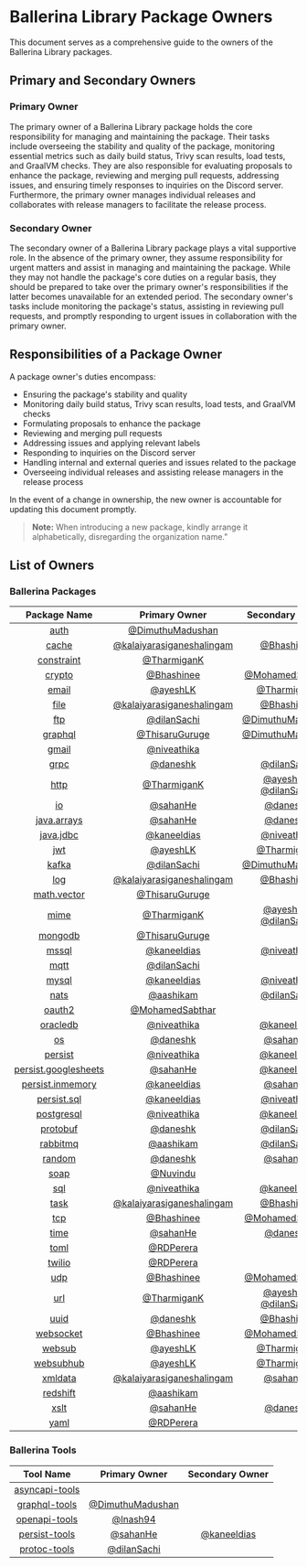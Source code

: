 # Ballerina Library Package Owners

This document serves as a comprehensive guide to the owners of the Ballerina Library packages.

## Primary and Secondary Owners

### Primary Owner

The primary owner of a Ballerina Library package holds the core responsibility for managing and maintaining the package. Their tasks include overseeing the stability and quality of the package, monitoring essential metrics such as daily build status, Trivy scan results, load tests, and GraalVM checks. They are also responsible for evaluating proposals to enhance the package, reviewing and merging pull requests, addressing issues, and ensuring timely responses to inquiries on the Discord server. Furthermore, the primary owner manages individual releases and collaborates with release managers to facilitate the release process.

### Secondary Owner

The secondary owner of a Ballerina Library package plays a vital supportive role. In the absence of the primary owner, they assume responsibility for urgent matters and assist in managing and maintaining the package. While they may not handle the package's core duties on a regular basis, they should be prepared to take over the primary owner's responsibilities if the latter becomes unavailable for an extended period. The secondary owner's tasks include monitoring the package's status, assisting in reviewing pull requests, and promptly responding to urgent issues in collaboration with the primary owner.

## Responsibilities of a Package Owner

A package owner's duties encompass:

- Ensuring the package's stability and quality
- Monitoring daily build status, Trivy scan results, load tests, and GraalVM checks
- Formulating proposals to enhance the package
- Reviewing and merging pull requests
- Addressing issues and applying relevant labels
- Responding to inquiries on the Discord server
- Handling internal and external queries and issues related to the package
- Overseeing individual releases and assisting release managers in the release process

In the event of a change in ownership, the new owner is accountable for updating this document promptly.

> **Note:** When introducing a new package, kindly arrange it alphabetically, disregarding the organization name."

## List of Owners

### Ballerina Packages

| Package Name | Primary Owner | Secondary Owner |
| :---: | :---: | :---: |
| [auth](https://github.com/ballerina-platform/module-ballerina-auth) | [@DimuthuMadushan](https://github.com/DimuthuMadushan) |  |
| [cache](https://github.com/ballerina-platform/module-ballerina-cache) |[@kalaiyarasiganeshalingam](https://github.com/kalaiyarasiganeshalingam)|[@Bhashinee](https://github.com/Bhashinee)|
| [constraint](https://github.com/ballerina-platform/module-ballerina-constraint) | [@TharmiganK](https://github.com/TharmiganK) |  |
| [crypto](https://github.com/ballerina-platform/module-ballerina-crypto) | [@Bhashinee](https://github.com/Bhashinee) | [@MohamedSabthar](https://github.com/MohamedSabthar) |
| [email](https://github.com/ballerina-platform/module-ballerina-email) |[@ayeshLK](https://github.com/ayeshLK)| [@TharmiganK](https://github.com/TharmiganK) |
| [file](https://github.com/ballerina-platform/module-ballerina-file) |[@kalaiyarasiganeshalingam](https://github.com/kalaiyarasiganeshalingam)|[@Bhashinee](https://github.com/Bhashinee)|
| [ftp](https://github.com/ballerina-platform/module-ballerina-ftp) | [@dilanSachi](https://github.com/dilanSachi) | [@DimuthuMadushan](https://github.com/DimuthuMadushan) |
| [graphql](https://github.com/ballerina-platform/module-ballerina-graphql) | [@ThisaruGuruge](https://github.com/ThisaruGuruge) | [@DimuthuMadushan](https://github.com/DimuthuMadushan) |
| [gmail](https://github.com/ballerina-platform/module-ballerinax-googleapis.gmail) | [@niveathika](https://github.com/niveathika) |  |
| [grpc](https://github.com/ballerina-platform/module-ballerina-grpc) | [@daneshk](https://github.com/daneshk) | [@dilanSachi](https://github.com/dilanSachi) |
| [http](https://github.com/ballerina-platform/module-ballerina-http) | [@TharmiganK](https://github.com/TharmiganK) |[@ayeshLK](https://github.com/ayeshLK), [@dilanSachi](https://github.com/dilanSachi)|
| [io](https://github.com/ballerina-platform/module-ballerina-io) | [@sahanHe](https://github.com/sahanHe) | [@daneshk](https://github.com/daneshk) |
| [java.arrays](https://github.com/ballerina-platform/module-ballerina-java.arrays) | [@sahanHe](https://github.com/sahanHe) | [@daneshk](https://github.com/daneshk) |
| [java.jdbc](https://github.com/ballerina-platform/module-ballerinax-java.jdbc) | [@kaneeldias](https://github.com/kaneeldias) | [@niveathika](https://github.com/niveathika) |
| [jwt](https://github.com/ballerina-platform/module-ballerina-jwt) |[@ayeshLK](https://github.com/ayeshLK)| [@TharmiganK](https://github.com/TharmiganK) |
| [kafka](https://github.com/ballerina-platform/module-ballerinax-kafka) | [@dilanSachi](https://github.com/dilanSachi) | [@DimuthuMadushan](https://github.com/DimuthuMadushan) |
| [log](https://github.com/ballerina-platform/module-ballerina-log) |[@kalaiyarasiganeshalingam](https://github.com/kalaiyarasiganeshalingam)|[@Bhashinee](https://github.com/Bhashinee)|
| [math.vector](https://github.com/ballerina-platform/module-ballerina-math.vector) | [@ThisaruGuruge](https://github.com/ThisaruGuruge) |  |
| [mime](https://github.com/ballerina-platform/module-ballerina-mime) |[@TharmiganK](https://github.com/TharmiganK) |[@ayeshLK](https://github.com/ayeshLK), [@dilanSachi](https://github.com/dilanSachi)|
| [mongodb](https://github.com/ballerina-platform/module-ballerinax-mongodb) | [@ThisaruGuruge](https://github.com/ThisaruGuruge) |  |
| [mssql](https://github.com/ballerina-platform/module-ballerinax-mssql) | [@kaneeldias](https://github.com/kaneeldias) | [@niveathika](https://github.com/niveathika) |
| [mqtt](https://github.com/ballerina-platform/module-ballerina-mqtt) | [@dilanSachi](https://github.com/dilanSachi) |  |
| [mysql](https://github.com/ballerina-platform/module-ballerinax-mysql) | [@kaneeldias](https://github.com/kaneeldias) | [@niveathika](https://github.com/niveathika) |
| [nats](https://github.com/ballerina-platform/module-ballerinax-nats) | [@aashikam](https://github.com/aashikam) | [@dilanSachi](https://github.com/dilanSachi) |
| [oauth2](https://github.com/ballerina-platform/module-ballerina-oauth2) | [@MohamedSabthar](https://github.com/MohamedSabthar) |  |
| [oracledb](https://github.com/ballerina-platform/module-ballerinax-oracledb) | [@niveathika](https://github.com/niveathika) | [@kaneeldias](https://github.com/kaneeldias) |
| [os](https://github.com/ballerina-platform/module-ballerina-os) | [@daneshk](https://github.com/daneshk) | [@sahanHe](https://github.com/sahanHe) |
| [persist](https://github.com/ballerina-platform/module-ballerina-persist) | [@niveathika](https://github.com/niveathika) | [@kaneeldias](https://github.com/kaneeldias) |
| [persist.googlesheets](https://github.com/ballerina-platform/module-ballerinax-persist.googlesheets) | [@sahanHe](https://github.com/sahanHe) | [@kaneeldias](https://github.com/kaneeldias)  |
| [persist.inmemory](https://github.com/ballerina-platform/module-ballerinax-persist.inmemory) | [@kaneeldias](https://github.com/kaneeldias) |[@sahanHe](https://github.com/sahanHe) |
| [persist.sql](https://github.com/ballerina-platform/module-ballerinax-persist.sql) | [@kaneeldias](https://github.com/kaneeldias) | [@niveathika](https://github.com/niveathika) |
| [postgresql](https://github.com/ballerina-platform/module-ballerinax-postgresql) | [@niveathika](https://github.com/niveathika) | [@kaneeldias](https://github.com/kaneeldias) |
| [protobuf](https://github.com/ballerina-platform/module-ballerina-protobuf) | [@daneshk](https://github.com/daneshk) | [@dilanSachi](https://github.com/dilanSachi)  |
| [rabbitmq](https://github.com/ballerina-platform/module-ballerinax-rabbitmq) | [@aashikam](https://github.com/aashikam) | [@dilanSachi](https://github.com/dilanSachi)|
| [random](https://github.com/ballerina-platform/module-ballerina-random) | [@daneshk](https://github.com/daneshk) | [@sahanHe](https://github.com/sahanHe) |
| [soap](https://github.com/ballerina-platform/module-ballerina-soap) | [@Nuvindu](https://github.com/Nuvindu) |  |
| [sql](https://github.com/ballerina-platform/module-ballerina-sql) | [@niveathika](https://github.com/niveathika) | [@kaneeldias](https://github.com/kaneeldias) |
| [task](https://github.com/ballerina-platform/module-ballerina-task) |[@kalaiyarasiganeshalingam](https://github.com/kalaiyarasiganeshalingam)|[@Bhashinee](https://github.com/Bhashinee)|
| [tcp](https://github.com/ballerina-platform/module-ballerina-tcp) | [@Bhashinee](https://github.com/Bhashinee) | [@MohamedSabthar](https://github.com/MohamedSabthar) |
| [time](https://github.com/ballerina-platform/module-ballerina-time) | [@sahanHe](https://github.com/sahanHe) | [@daneshk](https://github.com/daneshk) |
| [toml](https://github.com/ballerina-platform/module-ballerina-toml) | [@RDPerera](https://github.com/RDPerera) | |
| [twilio](https://github.com/ballerina-platform/module-ballerinax-twilio) | [@RDPerera](https://github.com/RDPerera) | |
| [udp](https://github.com/ballerina-platform/module-ballerina-udp) | [@Bhashinee](https://github.com/Bhashinee) | [@MohamedSabthar](https://github.com/MohamedSabthar) |
| [url](https://github.com/ballerina-platform/module-ballerina-url) |[@TharmiganK](https://github.com/TharmiganK) |[@ayeshLK](https://github.com/ayeshLK), [@dilanSachi](https://github.com/dilanSachi)|
| [uuid](https://github.com/ballerina-platform/module-ballerina-uuid) | [@daneshk](https://github.com/daneshk) | [@Bhashinee](https://github.com/Bhashinee) |
| [websocket](https://github.com/ballerina-platform/module-ballerina-websocket) | [@Bhashinee](https://github.com/Bhashinee) | [@MohamedSabthar](https://github.com/MohamedSabthar) |
| [websub](https://github.com/ballerina-platform/module-ballerina-websub) |[@ayeshLK](https://github.com/ayeshLK)| [@TharmiganK](https://github.com/TharmiganK) |
| [websubhub](https://github.com/ballerina-platform/module-ballerina-websubhub) |[@ayeshLK](https://github.com/ayeshLK)| [@TharmiganK](https://github.com/TharmiganK) |
| [xmldata](https://github.com/ballerina-platform/module-ballerina-xmldata)|[@kalaiyarasiganeshalingam](https://github.com/kalaiyarasiganeshalingam)|[@sahanHe](https://github.com/sahanHe)|
| [redshift](https://github.com/ballerina-platform/module-ballerinax-aws.redshift)|[@aashikam](https://github.com/aashikam)|  |
| [xslt](https://github.com/ballerina-platform/module-ballerina-xslt) | [@sahanHe](https://github.com/sahanHe) | [@daneshk](https://github.com/daneshk) |
| [yaml](https://github.com/ballerina-platform/module-ballerina-yaml) | [@RDPerera](https://github.com/RDPerera) |  |

### Ballerina Tools

| Tool Name | Primary Owner | Secondary Owner
| :---: | :---: | :---: |
| [asyncapi-tools](https://github.com/ballerina-platform/asyncapi-tools) |  |  |
| [graphql-tools](https://github.com/ballerina-platform/graphql-tools) | [@DimuthuMadushan](https://github.com/DimuthuMadushan) |  |
| [openapi-tools](https://github.com/ballerina-platform/openapi-tools) | [@lnash94](https://github.com/lnash94) |  |
| [persist-tools](https://github.com/ballerina-platform/persist-tools) | [@sahanHe](https://github.com/sahanHe) | [@kaneeldias](https://github.com/kaneeldias) |
| [protoc-tools](https://github.com/ballerina-platform/protoc-tools) | [@dilanSachi](https://github.com/dilanSachi) |  |
